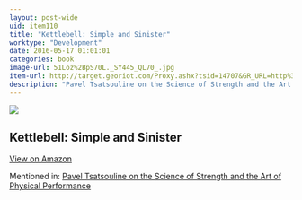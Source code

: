 ```yaml
---
layout: post-wide
uid: item110
title: "Kettlebell: Simple and Sinister"
worktype: "Development"
date: 2016-05-17 01:01:01
categories: book
image-url: 51Loz%2BpS70L._SY445_QL70_.jpg
item-url: http://target.georiot.com/Proxy.ashx?tsid=14707&GR_URL=http%3A%2F%2Fwww.amazon.com%2FKettlebell-Simple-Sinister-Pavel-Tsatsouline-ebook%2Fdp%2FB00GF2HP9G%2F
description: "Pavel Tsatsouline on the Science of Strength and the Art of Physical Performance"
---
```

<a href="http://target.georiot.com/Proxy.ashx?tsid=14707&GR_URL=http%3A%2F%2Fwww.amazon.com%2FKettlebell-Simple-Sinister-Pavel-Tsatsouline-ebook%2Fdp%2FB00GF2HP9G%2F" target="blank"><img src="../../../../img/thumbs/51Loz%2BpS70L._SY445_QL70_.jpg" class="prod-img"></a>
<h2>Kettlebell: Simple and Sinister</h2>
<p><a class="btn btn-primary" href="http://target.georiot.com/Proxy.ashx?tsid=14707&GR_URL=http%3A%2F%2Fwww.amazon.com%2FKettlebell-Simple-Sinister-Pavel-Tsatsouline-ebook%2Fdp%2FB00GF2HP9G%2F" target="blank">View on Amazon</a><p>
<p>Mentioned in: <a href="http://fourhourworkweek.com/2015/01/15/pavel-tsatsouline/" target="blank">Pavel Tsatsouline on the Science of Strength and the Art of Physical Performance</a></p>
